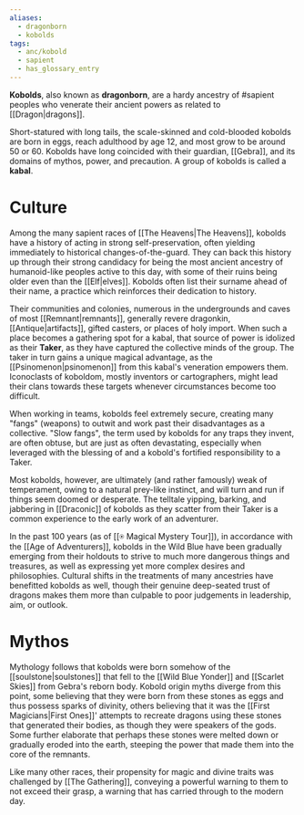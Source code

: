 ```yaml
---
aliases:
  - dragonborn
  - kobolds
tags:
  - anc/kobold
  - sapient
  - has_glossary_entry
---
```

**Kobolds**, also known as **dragonborn**, are a hardy ancestry of #sapient peoples who venerate their ancient powers as related to [[Dragon|dragons]]. 

Short-statured with long tails, the scale-skinned and cold-blooded kobolds are born in eggs, reach adulthood by age 12, and most grow to be around 50 or 60. Kobolds have long coincided with their guardian, [[Gebra]], and its domains of mythos, power, and precaution. A group of kobolds is called a **kabal**.

# Culture

Among the many sapient races of [[The Heavens|The Heavens]], kobolds have a history of acting in strong self-preservation, often yielding immediately to historical changes-of-the-guard. They can back this history up through their strong candidacy for being the most ancient ancestry of humanoid-like peoples active to this day, with some of their ruins being older even than the [[Elf|elves]]. Kobolds often list their surname ahead of their name, a practice which reinforces their dedication to history.

Their communities and colonies, numerous in the undergrounds and caves of most [[Remnant|remnants]], generally revere dragonkin, [[Antique|artifacts]], gifted casters, or places of holy import. When such a place becomes a gathering spot for a kabal, that source of power is idolized as their **Taker**, as they have captured the collective minds of the group. The taker in turn gains a unique magical advantage, as the [[Psinomenon|psinomenon]] from this kabal's veneration empowers them. Iconoclasts of koboldom, mostly inventors or cartographers, might lead their clans towards these targets whenever circumstances become too difficult. 

When working in teams, kobolds feel extremely secure, creating many "fangs" (weapons) to outwit and work past their disadvantages as a collective. "Slow fangs", the term used by kobolds for any traps they invent, are often obtuse, but are just as often devastating, especially when leveraged with the blessing of and a kobold's fortified responsibility to a Taker. 

Most kobolds, however, are ultimately (and rather famously) weak of temperament, owing to a natural prey-like instinct, and will turn and run if things seem doomed or desperate. The telltale yipping, barking, and jabbering in [[Draconic]] of kobolds as they scatter from their Taker is a common experience to the early work of an adventurer.

In the past 100 years (as of [[⍟ Magical Mystery Tour]]), in accordance with the [[Age of Adventurers]], kobolds in the Wild Blue have been gradually emerging from their holdouts to strive to much more dangerous things and treasures, as well as expressing yet more complex desires and philosophies. Cultural shifts in the treatments of many ancestries have benefitted kobolds as well,  though their genuine deep-seated trust of dragons makes them more than culpable to poor judgements in leadership, aim, or outlook.


# Mythos
Mythology follows that kobolds were born somehow of the [[soulstone|soulstones]] that fell to the [[Wild Blue Yonder]] and [[Scarlet Skies]] from Gebra's reborn body. Kobold origin myths diverge from this point, some believing that they were born from these stones as eggs and thus possess sparks of divinity, others believing that it was the [[First Magicians|First Ones]]' attempts to recreate dragons using these stones that generated their bodies, as though they were speakers of the gods. Some further elaborate that perhaps these stones were melted down or gradually eroded into the earth, steeping the power that made them into the core of the remnants. 

Like many other races, their propensity for magic and divine traits was challenged by [[The Gathering]], conveying a powerful warning to them to not exceed their grasp, a warning that has carried through to the modern day. 